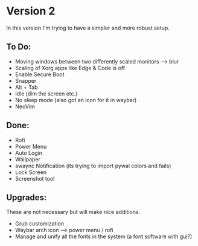 # Version 2
In this version I'm trying to have a simpler and more robust setup.

## To Do:
- Moving windows between two differently scaled monitors --> blur
- Scaling of Xorg apps like Edge & Code is off
- Enable Secure Boot
- Snapper
- Alt + Tab
- Idle (dim the screen etc.)
- No sleep mode (also got an icon for it in waybar)
- NeoVim


## Done:
- Rofi
- Power Menu
- Auto Login
- Wallpaper
- swaync Notification (its trying to import pywal colors and fails)
- Lock Screen
- Screenshot tool


## Upgrades:

These are not necessary but will make nice additions.

- Grub customization
- Waybar arch icon --> power menu / rofi
- Manage and unify all the fonts in the system (a font software with gui?)
